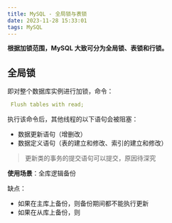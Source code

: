```yaml
---
title: MySQL - 全局锁与表锁
date: 2023-11-28 15:33:01
tags: MySQL
---
```


**根据加锁范围，MySQL 大致可分为全局锁、表锁和行锁。**

## 全局锁

即对整个数据库实例进行加锁，命令：

```yaml
 Flush tables with read;
```
     
执行该命令后，其他线程的以下语句会被阻塞：

 - 数据更新语句（增删改）
 - 数据定义语句（表的建立和修改、索引的建立和修改）
 >  更新类的事务的提交语句可以提交，原因待深究
 >  
**使用场景**：全库逻辑备份

缺点：

- 如果在主库上备份，则备份期间都不能执行更新
- 如果在从库上备份，则
<!--stackedit_data:
eyJoaXN0b3J5IjpbMzg3NTM2NDIzLC05OTkzNDAxMDgsLTY2MD
M3Nzk4NywtMjk0ODAyNDksLTYwODU0NzgzNywxMDQ2MTEzNjM3
LDEyNTE0Mzc0MzYsMjA2ODg0Njk3NSwtNTE0MDk2ODMxLDE5OT
EwNDM0MjcsLTE5NDM0NjU1MzYsLTEzNjk0NDYzMTAsLTUwMTAz
MDg2MF19
-->
